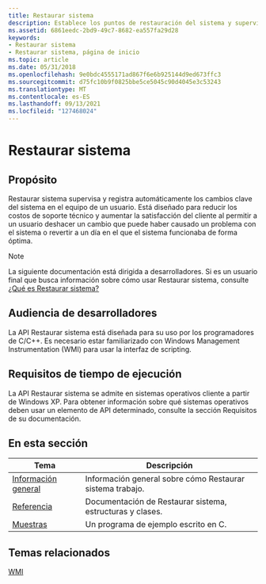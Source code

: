 ```yaml
---
title: Restaurar sistema
description: Establece los puntos de restauración del sistema y supervisa los cambios clave del sistema de un programa para habilitar una reversión del sistema a un estado anterior. Escriba código de recuperación automática o script wmi para restaurar el estado del sistema en un punto de restauración registrado.
ms.assetid: 6861eedc-2bd9-49c7-8682-ea557fa29d28
keywords:
- Restaurar sistema
- Restaurar sistema, página de inicio
ms.topic: article
ms.date: 05/31/2018
ms.openlocfilehash: 9e0bdc4555171ad867f6e6b925144d9ed673ffc3
ms.sourcegitcommit: d75fc10b9f0825bbe5ce5045c90d4045e3c53243
ms.translationtype: MT
ms.contentlocale: es-ES
ms.lasthandoff: 09/13/2021
ms.locfileid: "127468024"
---
```

# <a name="system-restore"></a>Restaurar sistema

## <a name="purpose"></a>Propósito

Restaurar sistema supervisa y registra automáticamente los cambios clave del sistema en el equipo de un usuario. Está diseñado para reducir los costos de soporte técnico y aumentar la satisfacción del cliente al permitir a un usuario deshacer un cambio que puede haber causado un problema con el sistema o revertir a un día en el que el sistema funcionaba de forma óptima.

> [!Note]  
> La siguiente documentación está dirigida a desarrolladores. Si es un usuario final que busca información sobre cómo usar Restaurar sistema, consulte [¿Qué es Restaurar sistema?](https://windows.microsoft.com/windows/What-is-System-Restore#1TC=windows-7)

 

## <a name="developer-audience"></a>Audiencia de desarrolladores

La API Restaurar sistema está diseñada para su uso por los programadores de C/C++. Es necesario estar familiarizado con Windows Management Instrumentation (WMI) para usar la interfaz de scripting.

## <a name="run-time-requirements"></a>Requisitos de tiempo de ejecución

La API Restaurar sistema se admite en sistemas operativos cliente a partir de Windows XP. Para obtener información sobre qué sistemas operativos deben usar un elemento de API determinado, consulte la sección Requisitos de su documentación.

## <a name="in-this-section"></a>En esta sección



| Tema                                                | Descripción                                                                    |
|------------------------------------------------------|--------------------------------------------------------------------------------|
| [Información general](about-system-restore.md)<br/>      | Información general sobre cómo Restaurar sistema trabajo.<br/>                            |
| [Referencia](system-restore-reference.md)<br/> | Documentación de Restaurar sistema, estructuras y clases.<br/> |
| [Muestras](using-system-restore.md)<br/>       | Un programa de ejemplo escrito en C.<br/>                                      |



 

## <a name="related-topics"></a>Temas relacionados

<dl> <dt>

[WMI](/windows/desktop/WmiSdk/wmi-start-page)
</dt> </dl>

 

